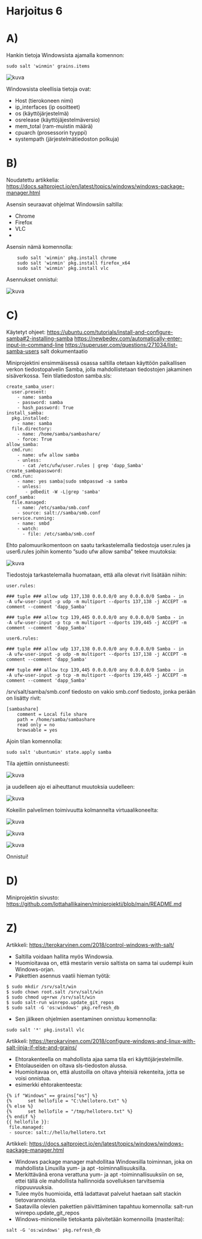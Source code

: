 # Harjoitus 6 
# A)

Hankin tietoja Windowsista ajamalla komennon:
```
sudo salt 'winmin' grains.items
```
![kuva](https://user-images.githubusercontent.com/82219338/145057872-3439a5d3-ba38-45b0-8cde-626ba10cb6d5.png)

Windowsista oleellisia tietoja ovat:
-	Host (tierokoneen nimi)
-	ip_interfaces (ip osoitteet)
-	os (käyttöjärjestelmä)
-	osrelease (käyttöjäjestelmäversio)
-	mem_total (ram-muistin määrä)
-	cpuarch (prosessorin tyyppi)
-	systempath (järjestelmätiedoston polkuja)

# B)

Noudatettu artikkelia: https://docs.saltproject.io/en/latest/topics/windows/windows-package-manager.html

Asensin seuraavat ohjelmat Windowsiin saltilla:
-	Chrome
-	Firefox
-	VLC
-	
Asensin nämä komennolla:
```
	sudo salt 'winmin' pkg.install chrome
	sudo salt 'winmin' pkg.install firefox_x64
	sudo salt 'winmin' pkg.install vlc
```
Asennukset onnistui:

![kuva](https://user-images.githubusercontent.com/82219338/145058216-f15120cb-c68b-4d83-86be-4542c4133089.png)

# C)

Käytetyt  ohjeet:
https://ubuntu.com/tutorials/install-and-configure-samba#2-installing-samba
https://newbedev.com/automatically-enter-input-in-command-line
https://superuser.com/questions/271034/list-samba-users
salt dokumentaatio

Miniprojektini ensimmäisessä osassa saltilla otetaan käyttöön paikallisen verkon tiedostopalvelin Samba, jolla mahdollistetaan tiedostojen jakaminen sisäverkossa.
Tein tilatiedoston samba.sls:
```
create_samba_user:
  user.present:
    - name: samba
    - password: samba
    - hash_password: True
install_samba:
  pkg.installed:
    - name: samba
  file.directory:
    - name: /home/samba/sambashare/
    - force: True
allow_samba:
  cmd.run:
    - name: ufw allow samba
    - unless:
      - cat /etc/ufw/user.rules | grep 'dapp_Samba' 
create_sambapassword:
  cmd.run:
    - name: yes samba|sudo smbpasswd -a samba
    - unless:
       - pdbedit -W -L|grep 'samba'
conf_samba:
  file.managed: 
    - name: /etc/samba/smb.conf
    - source: salt://samba/smb.conf
  service.running:
    - name: smbd
    - watch:
      - file: /etc/samba/smb.conf
```

Ehto palomuurikomentoon on saatu tarkastelemalla tiedostoja user.rules ja user6.rules joihin komento ”sudo ufw allow samba” tekee muutoksia:


![kuva](https://user-images.githubusercontent.com/82219338/145058612-5240a2e3-506d-4e9e-92de-de8e3f9315ce.png)


Tiedostoja tarkastelemalla huomataan, että alla olevat rivit lisätään niihin:
```
user.rules:

### tuple ### allow udp 137,138 0.0.0.0/0 any 0.0.0.0/0 Samba - in
-A ufw-user-input -p udp -m multiport --dports 137,138 -j ACCEPT -m comment --comment 'dapp_Samba'

### tuple ### allow tcp 139,445 0.0.0.0/0 any 0.0.0.0/0 Samba - in
-A ufw-user-input -p tcp -m multiport --dports 139,445 -j ACCEPT -m comment --comment 'dapp_Samba'

user6.rules:

### tuple ### allow udp 137,138 0.0.0.0/0 any 0.0.0.0/0 Samba - in
-A ufw-user-input -p udp -m multiport --dports 137,138 -j ACCEPT -m comment --comment 'dapp_Samba'

### tuple ### allow tcp 139,445 0.0.0.0/0 any 0.0.0.0/0 Samba - in
-A ufw-user-input -p tcp -m multiport --dports 139,445 -j ACCEPT -m comment --comment 'dapp_Samba'
```
/srv/salt/samba/smb.conf tiedosto on vakio smb.conf tiedosto, jonka perään on lisätty rivit:
```
[sambashare]
    comment = Local file share
    path = /home/samba/sambashare
    read only = no
    browsable = yes
```
Ajoin tilan komennolla:
```
sudo salt 'ubuntumin' state.apply samba
```
Tila ajettiin onnistuneesti:

![kuva](https://user-images.githubusercontent.com/82219338/145059119-5d7dec65-36a9-415f-ad3f-9a69f02af049.png)

ja uudelleen ajo ei aiheuttanut muutoksia uudelleen:

![kuva](https://user-images.githubusercontent.com/82219338/145059217-68e826b5-0a51-4884-9812-c964c68b2f60.png)

Kokeilin palvelimen toimivuutta kolmannelta virtuaalikoneelta:

![kuva](https://user-images.githubusercontent.com/82219338/145059294-250e3503-08cd-4b95-9a49-84402685144a.png)

![kuva](https://user-images.githubusercontent.com/82219338/145059342-6ec620fe-d300-418d-bdd1-f2cfb27d1c3a.png)

![kuva](https://user-images.githubusercontent.com/82219338/145059381-887dd808-1f03-4482-89db-df479fcdab20.png)

Onnistui!

# D)

Miniprojektin sivusto:
https://github.com/lottahallikainen/miniprojekti/blob/main/README.md


# Z)

Artikkeli: https://terokarvinen.com/2018/control-windows-with-salt/

-	Saltilla voidaan hallita myös Windowsia.
-	Huomioitavaa on, että mestarin versio saltista on sama tai uudempi kuin Windows-orjan.
-	Pakettien asennus vaatii hieman työtä:
```
$ sudo mkdir /srv/salt/win
$ sudo chown root.salt /srv/salt/win
$ sudo chmod ug+rwx /srv/salt/win
$ sudo salt-run winrepo.update_git_repos
$ sudo salt -G 'os:windows' pkg.refresh_db
```
-	Sen jälkeen ohjelmien asentaminen onnistuu komennolla:
```
sudo salt '*' pkg.install vlc
```
Artikkeli: https://terokarvinen.com/2018/configure-windows-and-linux-with-salt-jinja-if-else-and-grains/

-	Ehtorakenteella on mahdollista ajaa sama tila eri käyttöjärjestelmille.
-	Ehtolauseiden on oltava sls-tiedoston alussa.
-	Huomioitavaa on, että alustoilla on oltava yhteisiä rekenteita, jotta se voisi onnistua.
-	esimerkki ehtorakenteesta:
```
{% if "Windows" == grains["os"] %}
{%      set hellofile = "C:\hellotero.txt" %}
{% else %}
{%      set hellofile = "/tmp/hellotero.txt" %}
{% endif %}
{{ hellofile }}:
 file.managed:
 - source: salt://hello/hellotero.txt
```
Artikkeli:  https://docs.saltproject.io/en/latest/topics/windows/windows-package-manager.html

-	Windows package manager mahdollitaa Windowsilla toiminnan, joka on mahdollista Linuxilla yum- ja apt -toiminnallisuuksilla.
-	Merkittävänä erona verattuna yum- ja apt -toiminnallisuuksiin on se, ettei tällä ole mahdollista hallinnoida sovelluksen tarvitsemia riippuuvuuksia. 
-	Tulee myös huomioida, että ladattavat palvelut haetaan salt stackin tietovarannoista.
-	Saatavilla olevien pakettien päivittäminen tapahtuu komennolla:
salt-run winrepo.update_git_repos
-	Windows-minioneille tietokanta päivitetään komennoilla (masterilta):
```
salt -G 'os:windows' pkg.refresh_db
```








